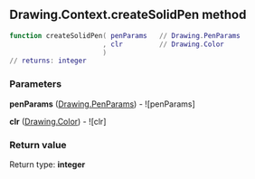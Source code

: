 ## Drawing.Context.createSolidPen method


```lua
function createSolidPen( penParams   // Drawing.PenParams
                       , clr         // Drawing.Color
                       )
// returns: integer
```


### Parameters

**penParams** ([Drawing.PenParams](../../Drawing/PenParams.md)) - ![penParams]

**clr** ([Drawing.Color](../../Drawing/Color.md)) - ![clr]

### Return value

Return type: **integer**

